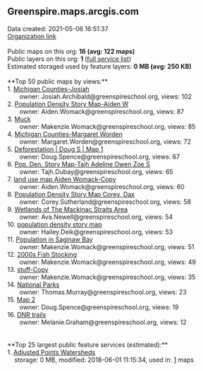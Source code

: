 <h2>Greenspire.maps.arcgis.com</h2> Data created: 2021-05-06 16:51:37 <br /><a target='new' href='https://Greenspire.maps.arcgis.com'>Organization link</a><br /><br />Public maps on this org: <b>16 (avg: 122 maps)</b><br />Public layers on this org: <b>1 </b>(<a target='new' href='https://services.arcgis.com/CIsDkeFsLAIySlW4/ArcGIS/rest/services'>full service list</a>)<br />Estimated storaged used by feature layers: <b>0 MB (avg: 250 KB)</b><br /><br />**Top 50 public maps by views:**<br />  1. <a target='new' href='https://www.arcgis.com/home/item.html?id=1f0a7faadf744a4b8ed62caccd0a8c3a'>Michigan Counties-Josiah</a> <br />  &nbsp;&nbsp;&nbsp;&nbsp; &nbsp;&nbsp;owner: Josiah.Archibald@greenspireschool.org, views: 102<br />  2. <a target='new' href='https://www.arcgis.com/home/item.html?id=6ca9036295c540dc9c696ddd44c081c4'>Population Density Story Map-Aiden W</a> <br />  &nbsp;&nbsp;&nbsp;&nbsp; &nbsp;&nbsp;owner: Aiden.Womack@greenspireschool.org, views: 87<br />  3. <a target='new' href='https://www.arcgis.com/home/item.html?id=3d14494cc8c949688eec6b3475098f00'>Muck</a> <br />  &nbsp;&nbsp;&nbsp;&nbsp; &nbsp;&nbsp;owner: Makenzie.Womack@greenspireschool.org, views: 85<br />  4. <a target='new' href='https://www.arcgis.com/home/item.html?id=7f901878cd59458289bbd2a9fbac8468'>Michigan Counties-Margaret Worden</a> <br />  &nbsp;&nbsp;&nbsp;&nbsp; &nbsp;&nbsp;owner: Margaret.Worden@greenspireschool.org, views: 72<br />  5. <a target='new' href='https://www.arcgis.com/home/item.html?id=3f071b2a11704d78993d85f3fe48d697'>Deforestation | Doug S | Map 1</a> <br />  &nbsp;&nbsp;&nbsp;&nbsp; &nbsp;&nbsp;owner: Doug.Spence@greenspireschool.org, views: 67<br />  6. <a target='new' href='https://www.arcgis.com/home/item.html?id=e7100807853b496b8edecc8b99cee3f9'>Pop. Den. Story Map-Tajh Adeline Owen Zoe S</a> <br />  &nbsp;&nbsp;&nbsp;&nbsp; &nbsp;&nbsp;owner: Tajh.Dubay@greenspireschool.org, views: 65<br />  7. <a target='new' href='https://www.arcgis.com/home/item.html?id=056114c6b7694365b9ffc4e8127f2daf'>land use map Aiden Womack-Copy</a> <br />  &nbsp;&nbsp;&nbsp;&nbsp; &nbsp;&nbsp;owner: Aiden.Womack@greenspireschool.org, views: 60<br />  8. <a target='new' href='https://www.arcgis.com/home/item.html?id=dca24b2d6c884a0582734ea2afaa975b'>Population Density Story Map   Corey, Dax</a> <br />  &nbsp;&nbsp;&nbsp;&nbsp; &nbsp;&nbsp;owner: Corey.Sutherland@greenspireschool.org, views: 58<br />  9. <a target='new' href='https://www.arcgis.com/home/item.html?id=810293e548cc4d6cb651d243998b400d'>Wetlands of The Mackinac Straits Area</a> <br />  &nbsp;&nbsp;&nbsp;&nbsp; &nbsp;&nbsp;owner: Ava.Newell@greenspireschool.org, views: 54<br />  10. <a target='new' href='https://www.arcgis.com/home/item.html?id=51d4a58380254ad8adcd47df089b5ef8'>population density story map</a> <br />  &nbsp;&nbsp;&nbsp;&nbsp; &nbsp;&nbsp;owner: Hailey.Deik@greenspireschool.org, views: 53<br />  11. <a target='new' href='https://www.arcgis.com/home/item.html?id=1f264066c53c4f3a81fb7672ce182e06'>Population in Saginaw Bay</a> <br />  &nbsp;&nbsp;&nbsp;&nbsp; &nbsp;&nbsp;owner: Makenzie.Womack@greenspireschool.org, views: 51<br />  12. <a target='new' href='https://www.arcgis.com/home/item.html?id=22c6c743b8024242a106ee3c55e3b2f0'>2000s Fish Stocking</a> <br />  &nbsp;&nbsp;&nbsp;&nbsp; &nbsp;&nbsp;owner: Makenzie.Womack@greenspireschool.org, views: 49<br />  13. <a target='new' href='https://www.arcgis.com/home/item.html?id=7ec53a38fe0a43209352a15f34158963'>stuff-Copy</a> <br />  &nbsp;&nbsp;&nbsp;&nbsp; &nbsp;&nbsp;owner: Makenzie.Womack@greenspireschool.org, views: 35<br />  14. <a target='new' href='https://www.arcgis.com/home/item.html?id=00e8ce4daa2e451c822c8f789bcdbba0'>National Parks</a> <br />  &nbsp;&nbsp;&nbsp;&nbsp; &nbsp;&nbsp;owner: Thomas.Murray@greenspireschool.org, views: 23<br />  15. <a target='new' href='https://www.arcgis.com/home/item.html?id=72f4b2e531d24e4a8826f0835acce7b1'>Map 2</a> <br />  &nbsp;&nbsp;&nbsp;&nbsp; &nbsp;&nbsp;owner: Doug.Spence@greenspireschool.org, views: 19<br />  16. <a target='new' href='https://www.arcgis.com/home/item.html?id=d57c0e4a5d994d339269c0886017c539'>DNR trails</a> <br />  &nbsp;&nbsp;&nbsp;&nbsp; &nbsp;&nbsp;owner: Melanie.Graham@greenspireschool.org, views: 12<br /><br /><br />**Top 25 largest public feature services (estimated):**<br /> 1. <a target='new' href='https://www.arcgis.com/home/item.html?id=881827c0bea9495abf75ff41f295c180'>Adjusted Points Watersheds</a><br /> &nbsp;&nbsp;&nbsp;&nbsp;storage: 0 MB, modified: 2018-06-01 11:15:34,  used in: <a target='new' href='https://ed-ind-tb.s3-us-west-1.amazonaws.com/ADI/881827c0bea9495abf75ff41f295c180.html'> 1</a> maps<br />
